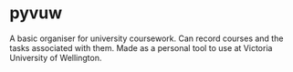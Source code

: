 # pyvuw
A basic organiser for university coursework. Can record courses and the tasks associated with them. Made as a personal tool to use at Victoria University of Wellington.
